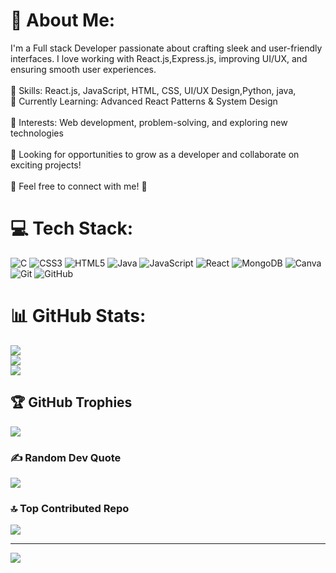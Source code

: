 ﻿# 💫 About Me:
I'm a Full stack Developer passionate about crafting sleek and user-friendly interfaces. I love working with React.js,Express.js, improving UI/UX, and ensuring smooth user experiences.<br><br>🔹 Skills: React.js, JavaScript, HTML, CSS, UI/UX Design,Python, java,<br>🔹 Currently Learning: Advanced React Patterns & System Design <br><br>🔹 Interests: Web development, problem-solving, and exploring new technologies<br><br>📌 Looking for opportunities to grow as a developer and collaborate on exciting projects!<br><br>💬 Feel free to connect with me! 🚀



# 💻 Tech Stack:
![C](https://img.shields.io/badge/c-%2300599C.svg?style=for-the-badge&logo=c&logoColor=white)
![CSS3](https://img.shields.io/badge/css3-%231572B6.svg?style=for-the-badge&logo=css3&logoColor=white)
![HTML5](https://img.shields.io/badge/html5-%23E34F26.svg?style=for-the-badge&logo=html5&logoColor=white)
![Java](https://img.shields.io/badge/java-%23ED8B00.svg?style=for-the-badge&logo=openjdk&logoColor=white)
![JavaScript](https://img.shields.io/badge/javascript-%23323330.svg?style=for-the-badge&logo=javascript&logoColor=%23F7DF1E)
![React](https://img.shields.io/badge/react-%2320232a.svg?style=for-the-badge&logo=react&logoColor=%2361DAFB)
![MongoDB](https://img.shields.io/badge/MongoDB-%234ea94b.svg?style=for-the-badge&logo=mongodb&logoColor=white)
![Canva](https://img.shields.io/badge/Canva-%2300C4CC.svg?style=for-the-badge&logo=Canva&logoColor=white)
![Git](https://img.shields.io/badge/git-%23F05033.svg?style=for-the-badge&logo=git&logoColor=white)
![GitHub](https://img.shields.io/badge/github-%23121011.svg?style=for-the-badge&logo=github&logoColor=white)

# 📊 GitHub Stats:
![](https://github-readme-stats.vercel.app/api?username=babubharath&theme=dark&hide_border=false&include_all_commits=false&count_private=false)<br/>
![](https://github-readme-streak-stats.herokuapp.com/?user=babubharath&theme=dark&hide_border=false)<br/>
![](https://github-readme-stats.vercel.app/api/top-langs/?username=babubharath&theme=dark&hide_border=false&include_all_commits=false&count_private=false&layout=compact)

## 🏆 GitHub Trophies
![](https://github-profile-trophy.vercel.app/?username=babubharath&theme=radical&no-frame=false&no-bg=true&margin-w=4)

### ✍ Random Dev Quote
![](https://quotes-github-readme.vercel.app/api?type=horizontal&theme=radical)

### 🔝 Top Contributed Repo
![](https://github-contributor-stats.vercel.app/api?username=babubharath&limit=5&theme=dark&combine_all_yearly_contributions=true)

---
[![](https://visitcount.itsvg.in/api?id=babubharath&icon=0&color=0)](https://visitcount.itsvg.in)

<!-- Proudly created with GPRM ( https://gprm.itsvg.in ) -->
